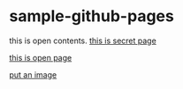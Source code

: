# sample-github-pages

this is open contents.
[this is secret page](./SECRET.md)

[this is open page](./OPEN.md)

[put an image](./img/azure.png)


